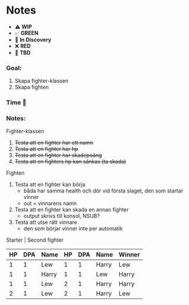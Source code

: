 # Notes

* ⚠️ **WIP**  
* ✅ **GREEN**  
* 🧠 **In Discovery**  
* ❌ **RED**  
* 📝 **TBD**  

### Goal: 

1. Skapa fighter-klassen
2. Skapa fighten

### Time 🍅
### Notes:

Fighter-klassen
1. ~~Testa att en fighter har ett namn~~
2. ~~Testa att en fighter har hp~~
3. ~~Testa att en fighter har skadepoäng~~
4. ~~Testa att en fighters hp kan sänkas (ta skada)~~

Fighten
1. Testa att en fighter kan börja
   * båda har samma health och dör vid första slaget, den som startar vinner
   * out = vinnarens namn
2. Testa att en fighter kan skada en annan fighter
   * output skrivs till konsol, NSUB?
3. Testa att utse rätt vinnare
   * den som börjar vinner inte per automatik

Starter           |  Second fighter

| HP | DPA | Name  | HP | DPA | Name  | Winner |
|----|-----|-------|----|-----|-------|--------|
| 1  | 1   | Lew   | 1  | 1   | Harry | Lew    |  -> ~~starter kills on first hit~~ ✅
| 1  | 1   | Harry | 1  | 1   | Lew   | Harry  |  -> ~~starter kills on first hit~~ ✅
| 1  | 1   | Lew   | 2  | 1   | Harry | Harry  |  -> ~~first punch is not deadly, second is winner~~ ✅
| 2  | 1   | Lew   | 2  | 1   | Harry | Lew    |  -> Second punches are deadly
